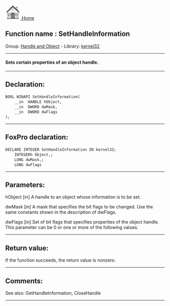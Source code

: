 [<img src="../../images/home.png"> Home ](https://github.com/VFPX/Win32API)  

## Function name : SetHandleInformation
Group: [Handle and Object](../../functions_group.md#Handle_and_Object)  -  Library: [kernel32](../../libraries.md#kernel32)  
***  


#### Sets certain properties of an object handle.
***  


## Declaration:
```foxpro  
BOOL WINAPI SetHandleInformation(
	__in  HANDLE hObject,
	__in  DWORD dwMask,
	__in  DWORD dwFlags
);  
```  
***  


## FoxPro declaration:
```foxpro  
DECLARE INTEGER SetHandleInformation IN kernel32;
	INTEGERh Object,;
	LONG dwMask,;
	LONG dwFlags  
```  
***  


## Parameters:
hObject [in]
A handle to an object whose information is to be set.

dwMask [in]
A mask that specifies the bit flags to be changed. Use the same constants shown in the description of dwFlags.

dwFlags [in]
Set of bit flags that specifies properties of the object handle. This parameter can be 0 or one or more of the following values.  
***  


## Return value:
If the function succeeds, the return value is nonzero.  
***  


## Comments:
See also: GetHandleInformation, CloseHandle   
  
***  

